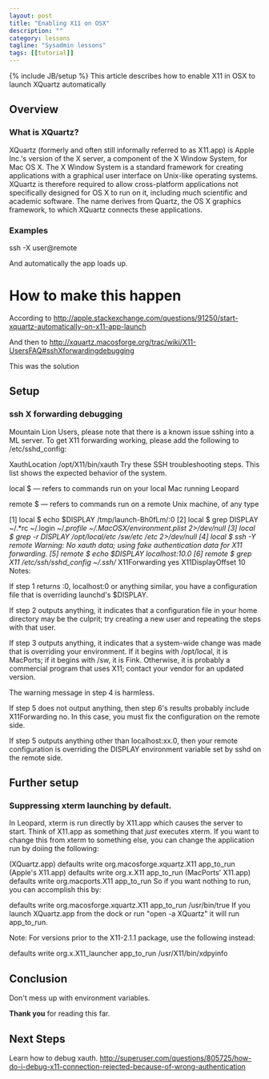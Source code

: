 ```yaml
---
layout: post
title: "Enabling X11 on OSX"
description: ""
category: lessons
tagline: "Sysadmin lessons"
tags: [[tutorial]]
---
```

{% include JB/setup %}
This article describes how to enable X11 in OSX to launch XQuartz automatically

## Overview

### What is XQuartz?

XQuartz (formerly and often still informally referred to as X11.app) is Apple Inc.'s version of the X server, a component of the X Window System, for Mac OS X. The X Window System is a standard framework for creating applications with a graphical user interface on Unix-like operating systems. XQuartz is therefore required to allow cross-platform applications not specifically designed for OS X to run on it, including much scientific and academic software. The name derives from Quartz, the OS X graphics framework, to which XQuartz connects these applications.

### Examples

ssh -X user@remote

And automatically the app loads up.


# How to make this happen

According to  http://apple.stackexchange.com/questions/91250/start-xquartz-automatically-on-x11-app-launch

And then to http://xquartz.macosforge.org/trac/wiki/X11-UsersFAQ#sshXforwardingdebugging

This was the solution


## Setup



### ssh X forwarding debugging

Mountain Lion Users, please note that there is a known issue sshing into a ML server. To get X11 forwarding working, please add the following to /etc/sshd_config:

XauthLocation /opt/X11/bin/xauth
Try these SSH troubleshooting steps. This list shows the expected behavior of the system.

local $ — refers to commands run on your local Mac running Leopard

remote $ — refers to commands run on a remote Unix machine, of any type

[1] local $ echo $DISPLAY
/tmp/launch-Bh0fLm/:0
[2] local $ grep DISPLAY ~/.*rc ~/.login ~/.*profile ~/.MacOSX/environment.plist 2>/dev/null
[3] local $ grep -r DISPLAY /opt/local/etc /sw/etc /etc 2>/dev/null
[4] local $ ssh -Y remote
Warning: No xauth data; using fake authentication data for X11 forwarding.
[5] remote $ echo $DISPLAY
localhost:10.0
[6] remote $ grep X11 /etc/ssh/sshd_config ~/.ssh/*
X11Forwarding yes
X11DisplayOffset 10
Notes:

If step 1 returns :0, localhost:0 or anything similar, you have a configuration file that is overriding launchd's $DISPLAY.

If step 2 outputs anything, it indicates that a configuration file in your home directory may be the culprit; try creating a new user and repeating the steps with that user.

If step 3 outputs anything, it indicates that a system-wide change was made that is overriding your environment. If it begins with /opt/local, it is MacPorts; if it begins with /sw, it is Fink. Otherwise, it is probably a commercial program that uses X11; contact your vendor for an updated version.

The warning message in step 4 is harmless.

If step 5 does not output anything, then step 6's results probably include X11Forwarding no. In this case, you must fix the configuration on the remote side.

If step 5 outputs anything other than localhost:xx.0, then your remote configuration is overriding the DISPLAY environment variable set by sshd on the remote side.

## Further setup

### Suppressing xterm launching by default.

In Leopard, xterm is run directly by X11.app which causes the server to start. Think of X11.app as something that *just* executes xterm. If you want to change this from xterm to something else, you can change the application run by doiing the following:

(XQuartz.app) defaults write org.macosforge.xquartz.X11 app_to_run <whatever you want to run>
(Apple's X11.app) defaults write org.x.X11 app_to_run <whatever you want to run>
(MacPorts' X11.app) defaults write org.macports.X11 app_to_run <whatever you want to run>
So if you want nothing to run, you can accomplish this by:

defaults write org.macosforge.xquartz.X11 app_to_run /usr/bin/true
If you launch XQuartz.app from the dock or run "open -a XQuartz" it will run app_to_run.

Note: For versions prior to the X11-2.1.1 package, use the following instead:

defaults write org.x.X11_launcher app_to_run /usr/X11/bin/xdpyinfo

## Conclusion

Don't mess up with environment variables.

**Thank you** for reading this far.

## Next Steps

Learn how to debug xauth.
http://superuser.com/questions/805725/how-do-i-debug-x11-connection-rejected-because-of-wrong-authentication
